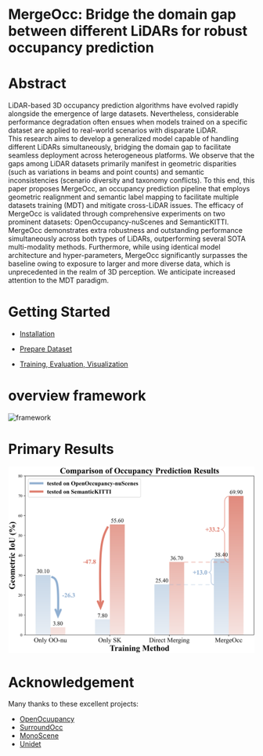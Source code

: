 # MergeOcc: Bridge the domain gap between different LiDARs for robust occupancy prediction

# Abstract

LiDAR-based 3D occupancy prediction algorithms have evolved rapidly alongside the emergence of large datasets. Nevertheless, considerable performance degradation often ensues when models trained on a specific dataset are applied to real-world scenarios with disparate LiDAR.  
This research aims to develop a generalized model capable of handling different LiDARs simultaneously, bridging the domain gap to facilitate seamless deployment across heterogeneous platforms. We observe that the gaps among LiDAR datasets primarily manifest in geometric disparities (such as variations in beams and point counts) and semantic inconsistencies (scenario diversity and taxonomy conflicts). 
To this end, this paper proposes MergeOcc, an occupancy prediction pipeline that employs geometric realignment and semantic label mapping to facilitate multiple datasets training (MDT) and mitigate cross-LiDAR issues. 
The efficacy of MergeOcc is validated through comprehensive experiments on two prominent datasets: OpenOccupancy-nuScenes and SemanticKITTI.
MergeOcc demonstrates extra robustness and outstanding performance simultaneously across both types of LiDARs, outperforming several SOTA multi-modality methods.
Furthermore, while using identical model architecture and hyper-parameters, MergeOcc significantly surpasses the baseline owing to exposure to larger and more diverse data, which is unprecedented in the realm of 3D perception.
We anticipate increased attention to the MDT paradigm.

# Getting Started

- [Installation](docs/install.md) 

- [Prepare Dataset](docs/prepare_data.md)

- [Training, Evaluation, Visualization](docs/trainval.md)

# **overview  framework**

![framework](./framework.png)

# Primary Results

![IoUDrop_d](./IoUDrop_d.png)



#  Acknowledgement

Many thanks to these excellent projects:
- [OpenOcuupancy](https://github.com/JeffWang987/OpenOccupancy)
- [SurroundOcc](https://github.com/weiyithu/SurroundOcc)
- [MonoScene](https://github.com/astra-vision/MonoScene)
- [Unidet](https://github.com/xingyizhou/UniDet)
